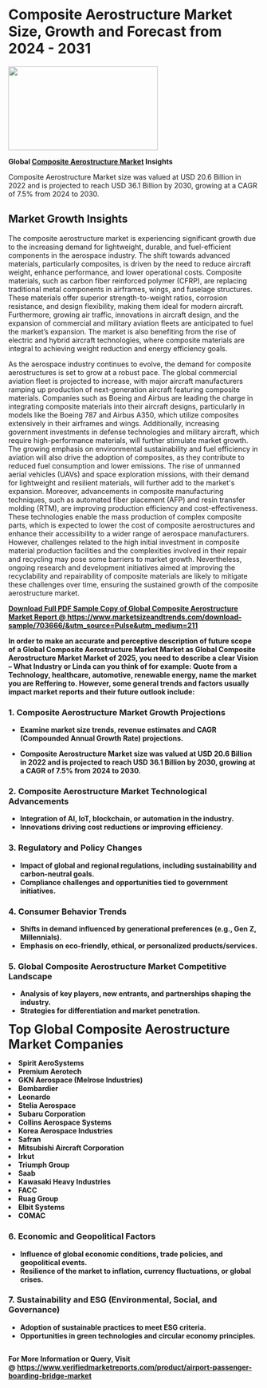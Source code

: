 <H1>Composite Aerostructure Market Size, Growth and Forecast from 2024 - 2031</H1><img class="aligncenter size-medium wp-image-584254" src="https://thirdeyenews.in/wp-content/uploads/2024/09/Global-Market-Research-300x168.jpeg" alt="" width="300" height="168" /><p><strong>Global&nbsp;<a href="https://www.marketsizeandtrends.com/download-sample/703666/&amp;utm_source=Pulse&amp;utm_medium=211">Composite Aerostructure Market</a> Insights</strong></p><p>Composite Aerostructure Market size was valued at USD 20.6 Billion in 2022 and is projected to reach USD 36.1 Billion by 2030, growing at a CAGR of 7.5% from 2024 to 2030.</p><p><h2>Market Growth Insights</h2> <p>The composite aerostructure market is experiencing significant growth due to the increasing demand for lightweight, durable, and fuel-efficient components in the aerospace industry. The shift towards advanced materials, particularly composites, is driven by the need to reduce aircraft weight, enhance performance, and lower operational costs. Composite materials, such as carbon fiber reinforced polymer (CFRP), are replacing traditional metal components in airframes, wings, and fuselage structures. These materials offer superior strength-to-weight ratios, corrosion resistance, and design flexibility, making them ideal for modern aircraft. Furthermore, growing air traffic, innovations in aircraft design, and the expansion of commercial and military aviation fleets are anticipated to fuel the market’s expansion. The market is also benefiting from the rise of electric and hybrid aircraft technologies, where composite materials are integral to achieving weight reduction and energy efficiency goals.</p> <p><strong><a href="#"></a></strong></p> <p>As the aerospace industry continues to evolve, the demand for composite aerostructures is set to grow at a robust pace. The global commercial aviation fleet is projected to increase, with major aircraft manufacturers ramping up production of next-generation aircraft featuring composite materials. Companies such as Boeing and Airbus are leading the charge in integrating composite materials into their aircraft designs, particularly in models like the Boeing 787 and Airbus A350, which utilize composites extensively in their airframes and wings. Additionally, increasing government investments in defense technologies and military aircraft, which require high-performance materials, will further stimulate market growth. The growing emphasis on environmental sustainability and fuel efficiency in aviation will also drive the adoption of composites, as they contribute to reduced fuel consumption and lower emissions. The rise of unmanned aerial vehicles (UAVs) and space exploration missions, with their demand for lightweight and resilient materials, will further add to the market's expansion. Moreover, advancements in composite manufacturing techniques, such as automated fiber placement (AFP) and resin transfer molding (RTM), are improving production efficiency and cost-effectiveness. These technologies enable the mass production of complex composite parts, which is expected to lower the cost of composite aerostructures and enhance their accessibility to a wider range of aerospace manufacturers. However, challenges related to the high initial investment in composite material production facilities and the complexities involved in their repair and recycling may pose some barriers to market growth. Nevertheless, ongoing research and development initiatives aimed at improving the recyclability and repairability of composite materials are likely to mitigate these challenges over time, ensuring the sustained growth of the composite aerostructure market. <p><strong><a href="#"></p><p><span class=""><strong>Download Full PDF Sample Copy of Global Composite Aerostructure Market Report</strong> @ <a href="https://www.marketsizeandtrends.com/download-sample/703666/&amp;utm_source=Pulse&amp;utm_medium=211" target="_blank">https://www.marketsizeandtrends.com/download-sample/703666/&amp;utm_source=Pulse&amp;utm_medium=211</a></span></p><p>In order to make an accurate and perceptive description of future scope of a Global&nbsp;Composite Aerostructure Market Market as Global&nbsp;Composite Aerostructure Market Market of 2025, you need to describe a clear Vision &ndash; What Industry or Linda can you think of for example: Quote from a Technology, healthcare, automotive, renewable energy, name the market you are Reffering to. However, some general trends and factors usually impact market reports and their future outlook include:</p><h3>1.&nbsp;<strong>Composite Aerostructure Market Growth Projections</strong></h3><ul><li>Examine market size trends, revenue estimates and CAGR (Compounded Annual Growth Rate) projections.</li><li><p>Composite Aerostructure Market size was valued at USD 20.6 Billion in 2022 and is projected to reach USD 36.1 Billion by 2030, growing at a CAGR of 7.5% from 2024 to 2030.</p></li></ul><h3>2.&nbsp;<strong>Composite Aerostructure Market Technological Advancements</strong></h3><ul><li>Integration of AI, IoT, blockchain, or automation in the industry.</li><li>Innovations driving cost reductions or improving efficiency.</li></ul><h3>3.&nbsp;<strong>Regulatory and Policy Changes</strong></h3><ul><li>Impact of global and regional regulations, including sustainability and carbon-neutral goals.</li><li>Compliance challenges and opportunities tied to government initiatives.</li></ul><h3>4.&nbsp;<strong>Consumer Behavior Trends</strong></h3><ul><li>Shifts in demand influenced by generational preferences (e.g., Gen Z, Millennials).</li><li>Emphasis on eco-friendly, ethical, or personalized products/services.</li></ul><h3>5.&nbsp;<strong>Global Composite Aerostructure Market Competitive Landscape</strong></h3><ul><li>Analysis of key players, new entrants, and partnerships shaping the industry.</li><li>Strategies for differentiation and market penetration.</li></ul><p data-pm-slice="1 1 []"><span style="color: inherit; font-family: inherit; font-size: 25px;">Top Global Composite Aerostructure Market Companies</span></p><div class="" data-test-id=""><p><li>Spirit AeroSystems</li><li> Premium Aerotech</li><li> GKN Aerospace (Melrose Industries)</li><li> Bombardier</li><li> Leonardo</li><li> Stelia Aerospace</li><li> Subaru Corporation</li><li> Collins Aerospace Systems</li><li> Korea Aerospace Industries</li><li> Safran</li><li> Mitsubishi Aircraft Corporation</li><li> Irkut</li><li> Triumph Group</li><li> Saab</li><li> Kawasaki Heavy Industries</li><li> FACC</li><li> Ruag Group</li><li> Elbit Systems</li><li> COMAC</li></p></div><h3>6.&nbsp;<strong>Economic and Geopolitical Factors</strong></h3><ul><li>Influence of global economic conditions, trade policies, and geopolitical events.</li><li>Resilience of the market to inflation, currency fluctuations, or global crises.</li></ul><h3>7.&nbsp;<strong>Sustainability and ESG (Environmental, Social, and Governance)</strong></h3><ul><li>Adoption of sustainable practices to meet ESG criteria.</li><li>Opportunities in green technologies and circular economy principles.</li></ul><h2><strong style="font-size: 14px;">For More Information or Query, Visit @&nbsp;</strong><a style="background-color: #ffffff; font-size: 14px;" href="https://www.marketsizeandtrends.com/report/composite-aerostructure-market/" target="_blank">https://www.verifiedmarketreports.com/product/airport-passenger-boarding-bridge-market</a></h2>
